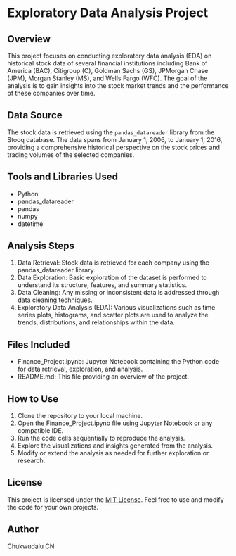 # Exploratory Data Analysis Project

## Overview
This project focuses on conducting exploratory data analysis (EDA) on historical stock data of several financial institutions including Bank of America (BAC), Citigroup (C), Goldman Sachs (GS), JPMorgan Chase (JPM), Morgan Stanley (MS), and Wells Fargo (WFC). The goal of the analysis is to gain insights into the stock market trends and the performance of these companies over time.

## Data Source
The stock data is retrieved using the `pandas_datareader` library from the Stooq database. The data spans from January 1, 2006, to January 1, 2016, providing a comprehensive historical perspective on the stock prices and trading volumes of the selected companies.

## Tools and Libraries Used
- Python
- pandas_datareader
- pandas
- numpy
- datetime

## Analysis Steps
1. Data Retrieval: Stock data is retrieved for each company using the pandas_datareader library.
2. Data Exploration: Basic exploration of the dataset is performed to understand its structure, features, and summary statistics.
3. Data Cleaning: Any missing or inconsistent data is addressed through data cleaning techniques.
4. Exploratory Data Analysis (EDA): Various visualizations such as time series plots, histograms, and scatter plots are used to analyze the trends, distributions, and relationships within the data.

## Files Included
- Finance_Project.ipynb: Jupyter Notebook containing the Python code for data retrieval, exploration, and analysis.
- README.md: This file providing an overview of the project.

## How to Use
1. Clone the repository to your local machine.
2. Open the Finance_Project.ipynb file using Jupyter Notebook or any compatible IDE.
3. Run the code cells sequentially to reproduce the analysis.
4. Explore the visualizations and insights generated from the analysis.
5. Modify or extend the analysis as needed for further exploration or research.

## License
This project is licensed under the [MIT License](https://opensource.org/licenses/MIT). Feel free to use and modify the code for your own projects.

## Author
Chukwudalu CN
